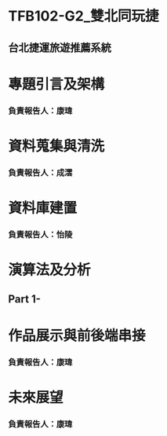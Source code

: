 # TFB102-G2_雙北同玩捷
## 台北捷運旅遊推薦系統<br>

# 專題引言及架構<br>
### 負責報告人：康瑋<br>



# 資料蒐集與清洗<br>
### 負責報告人：成澐<br>



# 資料庫建置<br>
### 負責報告人：怡陵<br>



# 演算法及分析<br>
## Part 1-



# 作品展示與前後端串接<br>
### 負責報告人：康瑋<br>



# 未來展望<br>
### 負責報告人：康瑋<br>

